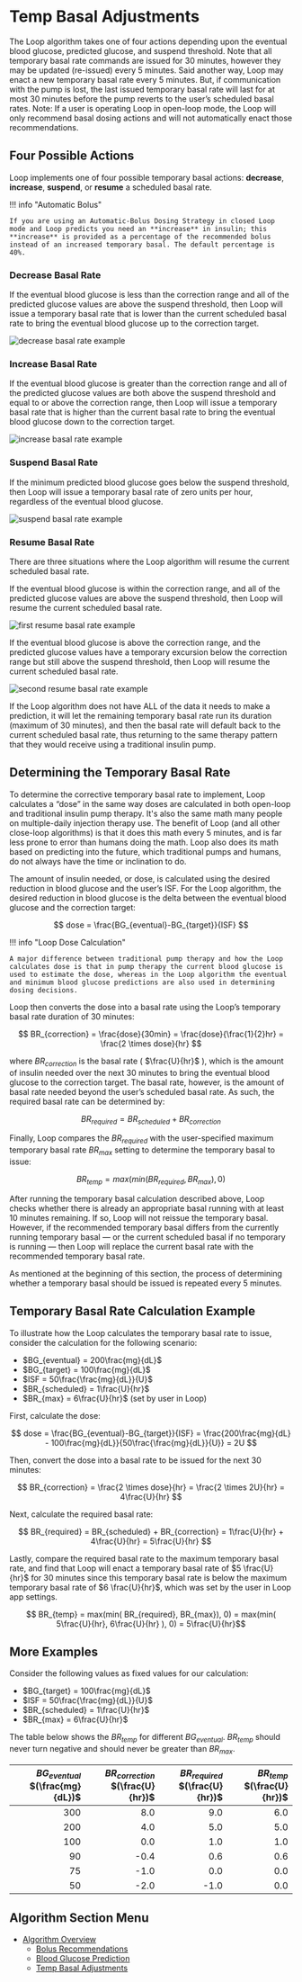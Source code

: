 # Temp Basal Adjustments

The Loop algorithm takes one of four actions depending upon the eventual blood glucose, predicted glucose, and suspend threshold. Note that all temporary basal rate commands are issued for 30 minutes, however they may be updated (re-issued) every 5 minutes. Said another way, Loop may enact a new temporary basal rate every 5 minutes. But, if communication with the pump is lost, the last issued temporary basal rate will last for at most 30 minutes before the pump reverts to the user’s scheduled basal rates. Note: If a user is operating Loop in open-loop mode, the Loop will only recommend basal dosing actions and will not automatically enact those recommendations.

## Four Possible Actions

Loop implements one of four possible temporary basal actions: **decrease**, **increase**, **suspend**, or **resume** a scheduled basal rate.

!!! info "Automatic Bolus"

    If you are using an Automatic-Bolus Dosing Strategy in closed Loop mode and Loop predicts you need an **increase** in insulin; this **increase** is provided as a percentage of the recommended bolus instead of an increased temporary basal. The default percentage is 40%.

### Decrease Basal Rate

If the eventual blood glucose is less than the correction range and all of the predicted glucose values are above the suspend threshold, then Loop will issue a temporary basal rate that is lower than the current scheduled basal rate to bring the eventual blood glucose up to the correction target.

![decrease basal rate example](img/decrease.png)

### Increase Basal Rate

If the eventual blood glucose is greater than the correction range and all of the predicted glucose values are both above the suspend threshold and equal to or above the correction range, then Loop will issue a temporary basal rate that is higher than the current basal rate to bring the eventual blood glucose down to the correction target.

![increase basal rate example](img/increase.png)

### Suspend Basal Rate

If the minimum predicted blood glucose goes below the suspend threshold, then Loop will issue a temporary basal rate of zero units per hour, regardless of the eventual blood glucose.

![suspend basal rate example](img/suspend.png)

### Resume Basal Rate

There are three situations where the Loop algorithm will resume the current scheduled basal rate.

If the eventual blood glucose is within the correction range, and all of the predicted glucose values are above the suspend threshold, then Loop will resume the current scheduled basal rate.

![first resume basal rate example](img/resume2.png)

If the eventual blood glucose is above the correction range, and the predicted glucose values have a temporary excursion below the correction range but still above the suspend threshold, then Loop will resume the current scheduled basal rate.

![second resume basal rate example](img/resume.png)

If the Loop algorithm does not have ALL of the data it needs to make a prediction, it will let the remaining temporary basal rate run its duration (maximum of 30 minutes), and then the basal rate will default back to the current scheduled basal rate, thus returning to the same therapy pattern that they would receive using a traditional insulin pump.

## Determining the Temporary Basal Rate

To determine the corrective temporary basal rate to implement, Loop calculates a “dose” in the same way doses are calculated in both open-loop and traditional insulin pump therapy. It's also the same math many people on multiple-daily injection therapy use. The benefit of Loop (and all other close-loop algorithms) is that it does this math every 5 minutes, and is far less prone to error than humans doing the math. Loop also does its math based on predicting into the future, which traditional pumps and humans, do not always have the time or inclination to do.

The amount of insulin needed, or dose, is calculated using the desired reduction in blood glucose and the user’s ISF. For the Loop algorithm, the desired reduction in blood glucose is the delta between the eventual blood glucose and the correction target:

$$ dose = \frac{BG_{eventual}-BG_{target}}{ISF} $$

!!! info "Loop Dose Calculation"

    A major difference between traditional pump therapy and how the Loop calculates dose is that in pump therapy the current blood glucose is used to estimate the dose, whereas in the Loop algorithm the eventual and minimum blood glucose predictions are also used in determining dosing decisions.

Loop then converts the dose into a basal rate using the Loop’s temporary basal rate duration of 30 minutes:

$$ BR_{correction} = \frac{dose}{30min} = \frac{dose}{\frac{1}{2}hr} = \frac{2 \times dose}{hr} $$

where $BR_{correction}$ is the basal rate ( $\frac{U}{hr}$ ), which is the amount of insulin needed over the next 30 minutes to bring the eventual blood glucose to the correction target. The basal rate, however, is the amount of basal rate needed beyond the user’s scheduled basal rate. As such, the required basal rate can be determined by:

$$ BR_{required} = BR_{scheduled} + BR_{correction} $$

Finally, Loop compares the $BR_{required}$ with the user-specified maximum temporary basal rate $BR_{max}$ setting to determine the temporary basal to issue:

$$ BR_{temp} = max(min( BR_{required}, BR_{max}), 0) $$

After running the temporary basal calculation described above, Loop checks whether there is already an appropriate basal running with at least 10 minutes remaining. If so, Loop will not reissue the temporary basal. However, if the recommended temporary basal differs from the currently running temporary basal — or the current scheduled basal if no temporary is running —  then Loop will replace the current basal rate with the recommended temporary basal rate.

As mentioned at the beginning of this section, the process of determining whether a temporary basal should be issued is repeated every 5 minutes.

## Temporary Basal Rate Calculation Example

To illustrate how the Loop calculates the temporary basal rate to issue, consider the calculation for the following scenario:

* $BG_{eventual} = 200\frac{mg}{dL}$
* $BG_{target} = 100\frac{mg}{dL}$
* $ISF = 50\frac{\frac{mg}{dL}}{U}$
* $BR_{scheduled} = 1\frac{U}{hr}$
* $BR_{max} = 6\frac{U}{hr}$ (set by user in Loop)

First, calculate the dose:

$$ dose = \frac{BG_{eventual}-BG_{target}}{ISF} = \frac{200\frac{mg}{dL} - 100\frac{mg}{dL}}{50\frac{\frac{mg}{dL}}{U}} = 2U $$

Then, convert the dose into a basal rate to be issued for the next 30 minutes:

$$ BR_{correction} = \frac{2 \times dose}{hr} = \frac{2 \times 2U}{hr} = 4\frac{U}{hr} $$

Next, calculate the required basal rate:

$$ BR_{required} = BR_{scheduled} + BR_{correction} = 1\frac{U}{hr} + 4\frac{U}{hr} = 5\frac{U}{hr} $$

Lastly, compare the required basal rate to the maximum temporary basal rate, and find that Loop will enact a temporary basal rate of $5 \frac{U}{hr}$ for 30 minutes since this temporary basal rate is below the maximum temporary basal rate of $6 \frac{U}{hr}$, which was set by the user in Loop app settings.

$$ BR_{temp} = max(min( BR_{required}, BR_{max}), 0) = max(min( 5\frac{U}{hr}, 6\frac{U}{hr} ), 0) = 5\frac{U}{hr}$$

## More Examples

Consider the following values as fixed values for our calculation:

* $BG_{target} = 100\frac{mg}{dL}$
* $ISF = 50\frac{\frac{mg}{dL}}{U}$
* $BR_{scheduled} = 1\frac{U}{hr}$
* $BR_{max} = 6\frac{U}{hr}$

The table below shows the $BR_{temp}$ for different $BG_{eventual}$. $BR_{temp}$ should never turn negative and should never be greater than $BR_{max}$.

| $BG_{eventual}$ $(\frac{mg}{dL})$ | $BR_{correction}$ $(\frac{U}{hr})$ | $BR_{required}$ $(\frac{U}{hr})$ | $BR_{temp}$ $(\frac{U}{hr})$ |
|----------------------------------:|-----------------------------------:|---------------------------------:|-----------------------------:|
|                               300 |                                8.0 |                              9.0 |                          6.0 |
|                               200 |                                4.0 |                              5.0 |                          5.0 |
|                               100 |                                0.0 |                              1.0 |                          1.0 |
|                                90 |                               -0.4 |                              0.6 |                          0.6 |
|                                75 |                               -1.0 |                              0.0 |                          0.0 |
|                                50 |                               -2.0 |                             -1.0 |                          0.0 |

## Algorithm Section Menu

* [Algorithm Overview](overview.md)
    * [Bolus Recommendations](bolus.md)
    * [Blood Glucose Prediction](prediction.md)
    * [Temp Basal Adjustments](temp-basal.md)
